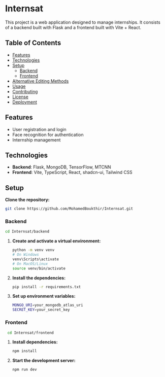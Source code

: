 # Internsat

This project is a web application designed to manage internships. It consists of a backend built with Flask and a frontend built with Vite + React.

## Table of Contents

- [Features](#features)
- [Technologies](#technologies)
- [Setup](#setup)
  - [Backend](#backend)
  - [Frontend](#frontend)
- [Alternative Editing Methods](#alternative-editing-methods)
- [Usage](#usage)
- [Contributing](#contributing)
- [License](#license)
- [Deployment](#deployment)

## Features

- User registration and login
- Face recognition for authentication
- Internship management

## Technologies

- **Backend**: Flask, MongoDB, TensorFlow, MTCNN
- **Frontend**: Vite, TypeScript, React, shadcn-ui, Tailwind CSS

## Setup
  **Clone the repository:**
   ```bash
   git clone https://github.com/MohamedBoukthir/Internsat.git
   ```

### Backend

   ```bash
   cd Internsat/backend
   ```
1. **Create and activate a virtual environment:**
    ```bash
    python -m venv venv
    # On Windows
    venv\Scripts\activate
    # On MacOS/Linux
    source venv/bin/activate
    ```
1. **Install the dependencies:**
    ```bash
    pip install -r requirements.txt
    ```
3. **Set up environment variables:**
    ```bash
    MONGO_URI=your_mongodb_atlas_uri
    SECRET_KEY=your_secret_key
    ```

### Frontend

  ```bash
   cd Internsat/frontend
   ```

1. **Install dependencies:**

   ```bash
   npm install
   ```
2. **Start the development server:**
    ```bash
    npm run dev
    ```
